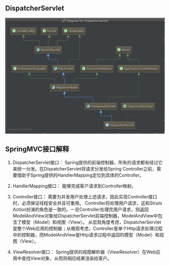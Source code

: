 
## DispatcherServlet
![springmvc-DispatcherServlet](./img/springmvc-dispatcherservlet.png "title") 

## SpringMVC接口解释
1.	DispatcherServlet接口：
Spring提供的前端控制器，所有的请求都有经过它来统一分发。在DispatcherServlet将请求分发给Spring Controller之前，需要借助于Spring提供的HandlerMapping定位到具体的Controller。

2.	HandlerMapping接口：
能够完成客户请求到Controller映射。

3.	Controller接口：
需要为并发用户处理上述请求，因此实现Controller接口时，必须保证线程安全并且可重用。
Controller将处理用户请求，这和Struts Action扮演的角色是一致的。一旦Controller处理完用户请求，则返回ModelAndView对象给DispatcherServlet前端控制器，ModelAndView中包含了模型（Model）和视图（View）。
从宏观角度考虑，DispatcherServlet是整个Web应用的控制器；从微观考虑，Controller是单个Http请求处理过程中的控制器，而ModelAndView是Http请求过程中返回的模型（Model）和视图（View）。

4.	ViewResolver接口：
Spring提供的视图解析器（ViewResolver）在Web应用中查找View对象，从而将相应结果渲染给客户。